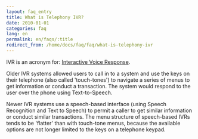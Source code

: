 ```yaml
---
layout: faq_entry
title: What is Telephony IVR?
date: 2010-01-01
categories: faq
lang: en
permalink: en/faqs/:title
redirect_from: /home/docs/faq/faq/what-is-telephony-ivr
---
```

IVR is an acronym for: [Interactive Voice Response].

Older IVR systems allowed users to call in to a system and use the keys on their 
telephone (also called 'touch-tones') to navigate a series of menus to get 
information or conduct a transaction.  The system would respond to the user 
over the phone using Text-to-Speech.

Newer IVR systems use a speech-based interface (using Speech Recognition and 
Text to Speech) to permit a caller to get similar information or conduct similar 
transactions.  The menu structure of speech-based IVRs tends to be 'flatter' 
than with touch-tone menus, because the available options are not longer 
limited to the keys on a telephone keypad.


[Interactive Voice Response]: http://en.wikipedia.org/wiki/Interactive_Voice_Response
